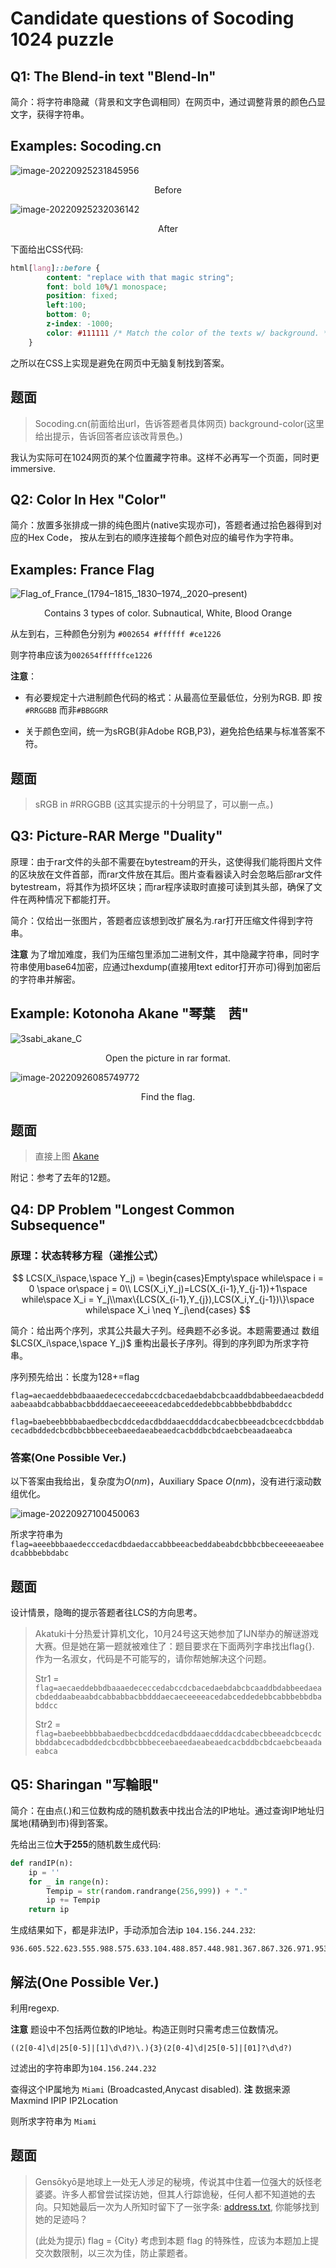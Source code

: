 # Candidate questions of Socoding 1024 puzzle

## Q1: The Blend-in text "Blend-In"

简介：将字符串隐藏（背景和文字色调相同）在网页中，通过调整背景的颜色凸显文字，获得字符串。

## Examples: Socoding.cn



![image-20220925231845956](./assets/image-20220925231845956.png)

<center>Before</center>



![image-20220925232036142](./assets/image-20220925232036142.png)

<center>After</center>

下面给出CSS代码:

```css
html[lang]::before {
        content: "replace with that magic string";
        font: bold 10%/1 monospace; 
        position: fixed;
        left:100;
        bottom: 0;
        z-index: -1000;
        color: #111111 /* Match the color of the texts w/ background. */
    }
```

之所以在CSS上实现是避免在网页中无脑复制找到答案。

## 题面

> Socoding.cn(前面给出url，告诉答题者具体网页) background-color(这里给出提示，告诉回答者应该改背景色。)

我认为实际可在1024网页的某个位置藏字符串。这样不必再写一个页面，同时更immersive.



## Q2: Color In Hex "Color"

简介：放置多张排成一排的纯色图片(native实现亦可)，答题者通过拾色器得到对应的Hex Code， 按从左到右的顺序连接每个颜色对应的编号作为字符串。

## Examples: France Flag

![Flag_of_France_(1794–1815,_1830–1974,_2020–present)](./assets/Flag_of_France_(1794–1815,_1830–1974,_2020–present).svg)

<center>Contains 3 types of color. Subnautical, White, Blood Orange</center>

从左到右，三种颜色分别为 `#002654 #ffffff #ce1226`

则字符串应该为`002654ffffffce1226`

**注意**：

- 有必要规定十六进制颜色代码的格式：从最高位至最低位，分别为RGB. 即 按`#RRGGBB` 而非`#BBGGRR`

- 关于颜色空间，统一为sRGB(非Adobe RGB,P3)，避免拾色结果与标准答案不符。

## 题面

> sRGB in #RRGGBB (这其实提示的十分明显了，可以删一点。)



## Q3: Picture-RAR Merge "Duality"

原理：由于rar文件的头部不需要在bytestream的开头，这使得我们能将图片文件的区块放在文件首部，而rar文件放在其后。图片查看器读入时会忽略后部rar文件bytestream，将其作为损坏区块；而rar程序读取时直接可读到其头部，确保了文件在两种情况下都能打开。

简介：仅给出一张图片，答题者应该想到改扩展名为.rar打开压缩文件得到字符串。

**注意** 为了增加难度，我们为压缩包里添加二进制文件，其中隐藏字符串，同时字符串使用base64加密，应通过hexdump(直接用text editor打开亦可)得到加密后的字符串并解密。



## Example:  Kotonoha Akane "琴葉　茜"

![3sabi_akane_C](./assets/Akane.png)

<center>Open the picture in rar format.</center> 

![image-20220926085749772](./assets/image-20220926085749772.png)

<center>Find the flag.</center>

## 题面

> 直接上图 [Akane](./assets/3sabi_akane_C.png)

附记：参考了去年的12题。



## Q4: DP Problem "Longest Common Subsequence"

### 原理：状态转移方程（递推公式）

$$
LCS(X_i\space,\space Y_j) = \begin{cases}Empty\space while\space i = 0 \space or\space j = 0\\
LCS(X_i,Y_j)=LCS(X_{i-1},Y_{j-1})+1\space while\space X_i = Y_j\\max\{LCS(X_{i-1},Y_{j}),LCS(X_i,Y_{j-1})\}\space while\space X_i \neq Y_j\end{cases}
$$



简介：给出两个序列，求其公共最大子列。经典题不必多说。本题需要通过 数组 $LCS(X_i\space,\space Y_j)$ 重构出最长子序列。得到的序列即为所求字符串。

序列预先给出：长度为128+=flag

`flag=aecaeddebbdbaaaedececcedabccdcbacedaebdabcbcaaddbdabbeedaeacbdeddaabeaabdcabbabbacbbdddaecaeceeeeacedabceddedebbcabbbebbdbabddcc`

`flag=baebeebbbbabaedbecbcddcedacdbddaaecdddacdcabecbbeeadcbcecdcbbddabcecadbddedcbcdbbcbbbeceebaeedaeabeaedcacbddbcbdcaebcbeaadaeabca`

### 答案(One Possible Ver.)

以下答案由我给出，复杂度为$O(nm)$，Auxiliary Space $O(nm)$，没有进行滚动数组优化。

![image-20220927100450063](./assets/image-20220927100450063.png)

所求字符串为 `flag=aeeebbbaaedecccedacdbdaedaccabbbeeacbeddabeabdcbbbcbbeceeeeaeabeedcabbbebbdabc`

## 题面

设计情景，隐晦的提示答题者往LCS的方向思考。

> Akatuki十分热爱计算机文化，10月24号这天她参加了IJN举办的解谜游戏大赛。但是她在第一题就被难住了：题目要求在下面两列字串找出flag{}. 作为一名淑女，代码是不可能写的，请你帮她解决这个问题。
>
> Str1 =  `flag=aecaeddebbdbaaaedececcedabccdcbacedaebdabcbcaaddbdabbeedaeacbdeddaabeaabdcabbabbacbbdddaecaeceeeeacedabceddedebbcabbbebbdbabddcc`
>
> Str2 =  `flag=baebeebbbbabaedbecbcddcedacdbddaaecdddacdcabecbbeeadcbcecdcbbddabcecadbddedcbcdbbcbbbeceebaeedaeabeaedcacbddbcbdcaebcbeaadaeabca`



## Q5: Sharingan "写輪眼"

简介：在由点(.)和三位数构成的随机数表中找出合法的IP地址。通过查询IP地址归属地(精确到市)得到答案。

先给出三位**大于255**的随机数生成代码:

```python
def randIP(n):
    ip = ''
    for _ in range(n):
        Tempip = str(random.randrange(256,999)) + "."
        ip += Tempip
    return ip
```

生成结果如下，都是非法IP，手动添加合法ip `104.156.244.232`:

```
936.605.522.623.555.988.575.633.104.488.857.448.981.367.867.326.971.953.635.801.646.720.292.962.632.455.980.973.365.835.585.476.831.995.627.475.458.531.765.464.952.450.612.687.918.289.626.852.262.691.717.643.399.904.400.551.784.274.352.585.719.446.400.324.556.425.938.433.583.301.381.268.889.637.532.756.438.624.964.862.357.338.374.988.430.482.929.755.937.313.931.889.364.427.477.923.382.965.418.824.377.431.347.802.627.942.830.339.591.276.511.772.791.853.804.667.874.638.531.343.257.757.822.748.399.868.488.426.948.500.273.636.734.358.156.836.495.878.308.284.755.476.637.358.680.473.635.429.565.840.639.852.262.292.431.756.433.386.483.907.538.831.598.953.401.474.676.681.607.265.860.792.375.431.859.712.591.454.422.984.612.371.517.892.315.781.487.305.976.325.596.849.974.729.357.429.827.798.547.329.733.691.912.271.317.945.590.706.520.867.878.409.797.492.948.940.456.574.715.379.881.953.785.805.615.347.651.407.941.333.553.394.790.717.922.581.686.392.687.978.950.852.672.865.468.520.579.743.487.405.828.908.559.958.315.959.752.917.361.678.951.467.973.745.486.400.409.537.624.906.968.598.837.971.859.383.441.435.663.369.274.504.504.547.831.533.595.268.340.964.724.750.278.842.827.749.548.747.257.433.997.729.743.513.871.548.966.625.981.559.303.348.778.570.587.958.763.277.862.443.349.879.809.340.375.569.667.871.770.925.767.556.888.821.875.562.364.291.574.765.765.437.932.693.926.294.682.365.417.780.997.943.359.495.414.371.406.752.985.663.322.699.508.548.978.696.256.755.573.661.739.886.949.501.935.755.346.812.664.939.280.275.528.625.451.650.790.591.521.444.758.440.965.620.934.457.828.473.531.888.718.697.275.477.433.615.397.740.649.293.975.956.678.740.315.936.315.514.761.804.852.390.403.867.833.363.589.359.312.591.744.376.363.911.405.280.456.479.429.490.560.802.656.392.581.979.901.820.515.627.264.419.832.441.801.436.957.850.380.632.714.596.576.590.408.662.434.741.745.450.619.778.547.710.610.929.370.487.437.939.294.326.372.593.821.284.665.843.451.826.676.662.486.722.618.523.327.975.419.928.524.373.611.541.546.482.560.104.156.244.232.540.565.278.325.673.415.449.860.618.341.692.815.423.990.335.556.603.621.675.616.893.670.738.877.804.462.467.484.507.926.806.623.862.466.504.891.835.797.344.539.764.701.933.711.330.731.675.833.287.667.894.540.317.660.932.995.656.434.924.563.666.847.289.327.807.500.993.273.736.672.836.539.244.347.796.706.419.490.557.737.623.665.882.791.680.325.382.619.801.682.464.682.560.662.892.739.324.306.885.474.323.657.461.722.681.484.488.405.452.401.747.451.950.502.285.359.779.761.885.430.473.659.349.258.362.288.801.325.566.571.520.986.303.302.533.721.515.826.909.941.345.533.852.859.435.398.789.919.774.680.748.723.318.746.290.576.572.464.487.365.465.708.522.422.616.852.560.741.688.554.830.642.768.329.888.866.847.501.820.518.479.725.936.827.838.977.681.964.910.902.909.407.613.975.735.340.498.426.998.477.644.942.957.362.439.489.402.882.787.501.504.258.569.377.442.375.729.474.880.665.320.937.687.350.990.802.930.355.448.592.407.665.808.875.803.506.587.287.292.971.352.287.727.450.321.664.737.898.644.491.522.917.471.986.508.261.933.987.387.887.487.572.591.939.504.745.257.767.426.491.324.978.552.642.274.772.328.555.944.517.655.487.943.944.269.543.628.790.944.947.329.627.351.493.598.362.369.960.653.655.528.686.903.987.425.864.416.540.328.410.528.283.977.590.266.988.938.863.737.719.943.448.381.734.682.909.742.875.380.509.781.298.478.622.373.690.481.415.744.691.614.662.978.977.739.263.583.618.386.939.623.516.719.728.823.610.859.300.451.444.576.603.826.920.876.955.308.627.376.925.280.741.776.606.647.800.907.759.982.690.866.352.701.400.820.649.848.273.876.877.533.332.820.821.480.563.482.826.815.317.959.708.759.603.508.850.846.278.656.721.764.897.778.663.822.738.860.994.595.551.697.376.836.868.971.649.659.352.926.562.602.826.479.309.990.506.754.612.370.790.590.957.582.618.689.659.588.935.232.605.909.497.896.519.933.423.899.462.979.727.941.718.314.951.290.566.690.679.612.859.593.495.649.585.536.998.550.282.273.907.799.928.560.983.441.832.385.728.794.832.466.682.607.998.945.549.324.510.952.873.901.732.704.979.391.624.707.279.920.559.887.680.599.704.412.621.637.917.305.987.323
```

## 解法(One Possible Ver.)

利用regexp.

**注意** 题设中不包括两位数的IP地址。构造正则时只需考虑三位数情况。

```
((2[0-4]\d|25[0-5]|[1]\d\d?)\.){3}(2[0-4]\d|25[0-5]|[01]?\d\d?)
```

过滤出的字符串即为`104.156.244.232`

查得这个IP属地为 `Miami` (Broadcasted,Anycast disabled).  **注** 数据来源 Maxmind IPIP IP2Location

则所求字符串为 `Miami`

## 题面

> Gensōkyō是地球上一处无人涉足的秘境，传说其中住着一位强大的妖怪老婆婆。许多人都曾尝试探访她，但其人行踪诡秘，任何人都不知道她的去向。只知她最后一次为人所知时留下了一张字条: [address.txt](./assets/address.txt), 你能够找到她的足迹吗？
>
> (此处为提示) flag = {City}
考虑到本题 flag 的特殊性，应该为本题加上提交次数限制，以三次为佳，防止蒙题者。




